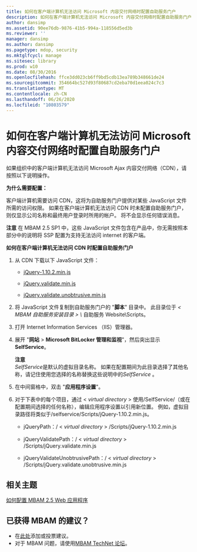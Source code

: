 ```yaml
---
title: 如何在客户端计算机无法访问 Microsoft 内容交付网络时配置自助服务门户
description: 如何在客户端计算机无法访问 Microsoft 内容交付网络时配置自助服务门户
author: dansimp
ms.assetid: 90ee76db-9876-41b5-994a-118556d5ed3b
ms.reviewer: ''
manager: dansimp
ms.author: dansimp
ms.pagetype: mdop, security
ms.mktglfcycl: manage
ms.sitesec: library
ms.prod: w10
ms.date: 08/30/2016
ms.openlocfilehash: ffce3dd023cb6ff9bd5cdb13ea789b348661de24
ms.sourcegitcommit: 354664bc527d93f80687cd2eba70d1eea024c7c3
ms.translationtype: MT
ms.contentlocale: zh-CN
ms.lasthandoff: 06/26/2020
ms.locfileid: "10803579"
---
```

# 如何在客户端计算机无法访问 Microsoft 内容交付网络时配置自助服务门户


如果组织中的客户端计算机无法访问 Microsoft Ajax 内容交付网络（CDN），请按照以下说明操作。

**为什么需要配置：**

客户端计算机需要访问 CDN，这将为自助服务门户提供对某些 JavaScript 文件所需的访问权限。 如果在客户端计算机无法访问 CDN 时未配置自助服务门户，则仅显示公司名称和最终用户登录时所用的帐户。 将不会显示任何错误消息。

**注意** 在 MBAM 2.5 SP1 中，这些 JavaScript 文件包含在产品中，你无需按照本部分中的说明将 SSP 配置为支持无法访问 internet 的客户端。

 

**如何在客户端计算机无法访问 CDN 时配置自助服务门户**

1. 从 CDN 下载以下 JavaScript 文件：

   -   [jQuery-1.10.2.min.js](https://go.microsoft.com/fwlink/?LinkID=390515)

   -   [jQuery.validate.min.js](https://go.microsoft.com/fwlink/?LinkID=390516)

   -   [jQuery.validate.unobtrusive.min.js](https://go.microsoft.com/fwlink/?LinkID=390517)

2. 将 JavaScript 文件复制到自助服务门户的 "**脚本**" 目录中。 此目录位于 <em> &lt; MBAM 自助服务安装目录 &gt; \\ </em> 自助服务 Website\\Scripts。

3. 打开 Internet Information Services （IIS）管理器。

4. 展开 "**网站** &gt; **Microsoft BitLocker 管理和监视**"，然后突出显示**SelfService**。

   **注意**  
   *SelfService*是默认的虚拟目录名称。 如果在配置期间为此目录选择了其他名称，请记住使用您选择的名称替换这些说明中的*SelfService* 。

     

5. 在中间窗格中，双击 "**应用程序设置**"。

6. 对于下表中的每个项目，通过 &lt; *virtual directory* &gt; 使用/SelfService/（或在配置期间选择的任何名称），编辑应用程序设置以引用新位置。 例如，虚拟目录路径将类似于/selfservice/Scripts/jQuery-1.10.2.min.js。

   -   jQueryPath：/ &lt; *virtual directory* &gt; /Scripts/jQuery-1.10.2.min.js

   -   jQueryValidatePath：/ &lt; *virtual directory* &gt; /Scripts/jQuery.validate.min.js

   -   jQueryValidateUnobtrusivePath：/ &lt; *virtual directory* &gt; /Scripts/jQuery.validate.unobtrusive.min.js



## 相关主题


[如何配置 MBAM 2.5 Web 应用程序](how-to-configure-the-mbam-25-web-applications.md)

 

## 已获得 MBAM 的建议？
- 在[此处](http://mbam.uservoice.com/forums/268571-microsoft-bitlocker-administration-and-monitoring)添加或投票建议。 
- 对于 MBAM 问题，请使用[MBAM TechNet 论坛](https://social.technet.microsoft.com/Forums/home?forum=mdopmbam)。 





